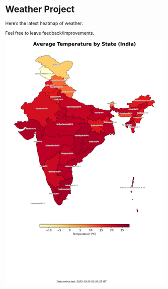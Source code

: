 # Weather Project

Here’s the latest heatmap of weather:

Feel free to leave feedback/improvements.

![India Heatmap](docs/assets/india_heatmap.png?v=FBFBB3)
